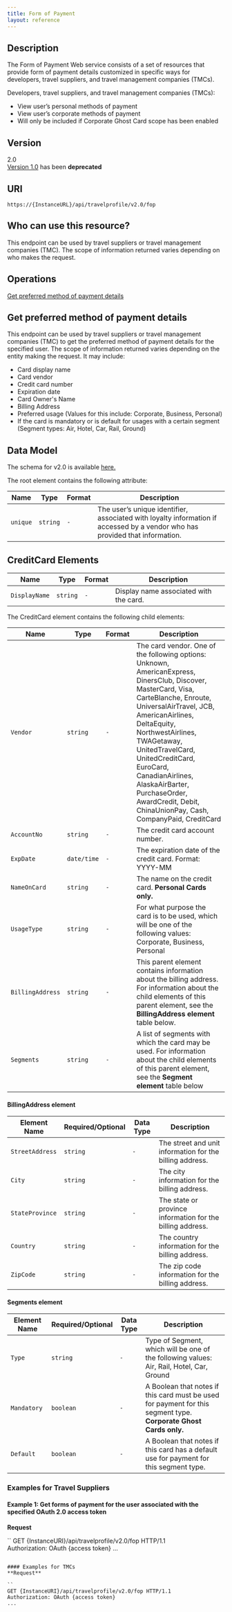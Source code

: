 ```yaml
---
title: Form of Payment
layout: reference
---
```



## Description
The Form of Payment Web service consists of a set of resources that provide form of payment details customized in specific ways for developers, travel suppliers, and travel management companies (TMCs).  

Developers, travel suppliers, and travel management companies (TMCs):

* View user’s personal methods of payment
* View user’s corporate methods of payment 
* Will only be included if Corporate Ghost Card scope has been enabled


## Version   
2.0  
[Version 1.0](/api-reference-deprecated/version-one/Travel/form-payment-resource.html) has been **deprecated**

## URI   
    https://{InstanceURL}/api/travelprofile/v2.0/fop

## Who can use this resource?
This endpoint can be used by travel suppliers or travel management companies (TMC). The scope of information returned varies depending on who makes the request.

## Operations
[Get preferred method of payment details](#a1)

## <a name="a1">Get preferred method of payment details</a>
This endpoint can be used by travel suppliers or travel management companies (TMC) to get the preferred method of payment details for the specified user. The scope of information returned varies depending on the entity making the request. It may include:

* Card display name
* Card vendor
* Credit card number
* Expiration date
* Card Owner's Name
* Billing Address
* Preferred usage (Values for this include: Corporate, Business, Personal)
* If the card is mandatory or is default for usages with a certain segment (Segment types: Air, Hotel, Car, Rail, Ground)  


## Data Model

The schema for v2.0 is available [here.](https://www.concursolutions.com/ns/FormOfPayment.xsd)  

The root element contains the following attribute:

Name | Type | Format | Description
-----|------|--------|------------          
`unique`    |   `string`  |   `-` |   The user’s unique identifier, associated with loyalty information if accessed by a vendor who has provided that information.


## CreditCard Elements

Name | Type | Format | Description |
------------|-----------------|---------|-------------|
`DisplayName` | `string` |`-` |Display name associated with the card.|  


The CreditCard element contains the following child elements:

Name | Type | Format | Description |
------------|-----------------|---------|-------------|
`Vendor` |`string` |`-` |The card vendor. One of the following options: Unknown, AmericanExpress, DinersClub, Discover, MasterCard, Visa, CarteBlanche, Enroute, UniversalAirTravel, JCB, AmericanAirlines, DeltaEquity, NorthwestAirlines, TWAGetaway, UnitedTravelCard, UnitedCreditCard, EuroCard, CanadianAirlines, AlaskaAirBarter, PurchaseOrder, AwardCredit, Debit, ChinaUnionPay, Cash, CompanyPaid, CreditCard |  
`AccountNo` | `string`|`-` |The credit card account number. |
`ExpDate` |`date/time`|`-` |The expiration date of the credit card. Format: YYYY-MM |
`NameOnCard` | `string` |`-` |The name on the credit card. **Personal Cards only.** |
`UsageType`|`string` |`-` |For what purpose the card is to be used, which will be one of the following values: Corporate, Business, Personal |
`BillingAddress` |`string`|`-` |This parent element contains information about the billing address. For information about the child elements of this parent element, see the **BillingAddress element** table below. |
`Segments`|`string`|`-` |A list of segments with which the card may be used. For information about the child elements of this parent element, see the **Segment element** table below

#### BillingAddress element

Element Name|Required/Optional|Data Type|Description|
------------|-----------------|---------|-----------|
`StreetAddress` | `string`|`-`  |The street and unit information for the billing address.|
`City` | `string`| `-` |The city information for the billing address.|   
`StateProvince` | `string`| `-` |The state or province information for the billing address.|
`Country`| `string`|`-`  |The country information for the billing address.|
`ZipCode`| `string`| `-` | The zip code information for the billing address.|

#### Segments element

Element Name|Required/Optional|Data Type|Description|
------------|-----------------|---------|-----------|
`Type` | `string`|`-`  |Type of Segment, which will be one of the following values: Air, Rail, Hotel, Car, Ground|
`Mandatory` | `boolean`| `-` |A Boolean that notes if this card must be used for payment for this segment type. **Corporate Ghost Cards only.** |   
`Default` | `boolean`| `-` |A Boolean that notes if this card has a default use for payment for this segment type. |


### Examples for Travel Suppliers  

#### Example 1: Get forms of payment for the user associated with the specified OAuth 2.0 access token  
**Request** 

``
GET {InstanceURI}/api/travelprofile/v2.0/fop HTTP/1.1  
Authorization: OAuth {access token}
...
```

#### Examples for TMCs
**Request**  

``
GET {InstanceURI}/api/travelprofile/v2.0/fop HTTP/1.1  
Authorization: OAuth {access token}
...
```



